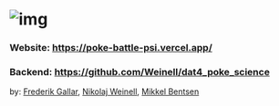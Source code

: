 # ![img](https://user-images.githubusercontent.com/78900612/203874318-2683923a-032a-4a3e-a949-4aef91237cbe.png)


### Website: https://poke-battle-psi.vercel.app/
### Backend: https://github.com/Weinell/dat4_poke_science

by: [Frederik Gallar](https://github.com/Freddiiy), [Nikolaj Weinell](https://github.com/Weinell), [Mikkel Bentsen](https://github.com/bentsen)
